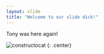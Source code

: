 ```yaml
---
layout: slide
title: "Welcome to our slide dick!"
---
```


Tony was here again!

![constructocat](https://octodex.github.com/images/constructocat2.jpg)
{: .center}
